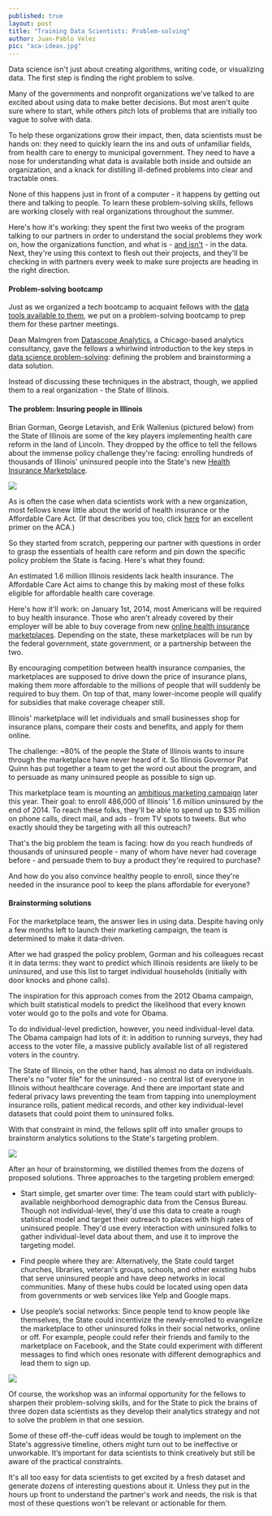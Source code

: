 ```yaml
---
published: true
layout: post
title: "Training Data Scientists: Problem-solving"
author: Juan-Pablo Velez
pic: "aca-ideas.jpg"
---
```


Data science isn't just about creating algorithms, writing code, or visualizing data. The first step is finding the right problem to solve.

Many of the governments and nonprofit organizations we've talked to are excited about using data to make better decisions. But most aren't quite sure where to start, while others pitch lots of problems that are initially too vague to solve with data.

To help these organizations grow their impact, then, data scientists must be hands on: they need to quickly learn the ins and outs of unfamiliar fields, from health care to energy to municipal government. They need to have a nose for understanding what data is available both inside and outside an organization, and a knack for distilling ill-defined problems into clear and tractable ones.

None of this happens just in front of a computer - it happens by getting out there and talking to people. To learn these problem-solving skills, fellows are working closely with real organizations throughout the summer.

Here's how it's working: they spent the first two weeks of the program talking to our partners in order to understand the social problems they work on, how the organizations function, and what is - [and isn't](/2013/06/19/the-dark-matter-of-public-policy-data.html) - in the data. Next, they're using this context to flesh out their projects, and they'll be checking in with partners every week to make sure projects are heading in the right direction.

#### Problem-solving bootcamp 
Just as we organized a tech bootcamp to acquaint fellows with the [data tools available to them](/2013/06/08/training-data-scientists-tools.html), we put on a problem-solving bootcamp to prep them for these partner meetings. 

Dean Malmgren from [Datascope Analytics](http://datascopeanalytics.com/), a Chicago-based analytics consultancy, gave the fellows a whirlwind introduction to the key steps in [data science problem-solving](http://strata.oreilly.com/2013/04/why-why-why.html): defining the problem and brainstorming a data solution.

Instead of discussing these techniques in the abstract, though, we applied them to a real organization - the State of Illinois.

#### The problem: Insuring people in Illinois

Brian Gorman, George Letavish, and Erik Wallenius (pictured below) from the State of Illinois are some of the key players implementing health care reform in the land of Lincoln. They dropped by the office to tell the fellows about the immense policy challenge they're facing: enrolling hundreds of thousands of Illinois' uninsured people into the State's new [Health Insurance Marketplace](http://www2.illinois.gov/gov/healthcarereform/Pages/HealthInsuranceMarketplace.aspx).

<img src="/img/posts/malmgren-gorman.jpg">
 
As is often the case when data scientists work with a new organization, most fellows knew little about the world of health insurance or the Affordable Care Act. (If that describes you too, click [here](http://www.washingtonpost.com/blogs/wonkblog/wp/2012/06/24/11-facts-about-the-affordable-care-act/) for an excellent primer on the ACA.)
 
So they started from scratch, peppering our partner with questions in order to grasp the essentials of health care reform and pin down the specific policy problem the State is facing. Here's what they found:

An estimated 1.6 million Illinois residents lack health insurance. The Affordable Care Act aims to change this by making most of these folks eligible for affordable health care coverage.

Here's how it'll work: on January 1st, 2014, most Americans will be required to buy health insurance. Those who aren't already covered by their employer will be able to buy coverage from new [online health insurance marketplaces](https://www.healthcare.gov/). Depending on the state, these marketplaces will be run by the federal government, state government, or a partnership between the two.

By encouraging competition between health insurance companies, the marketplaces are supposed to drive down the price of insurance plans, making them more affordable to the millions of people that will suddenly be required to buy them. On top of that, many lower-income people will qualify for subsidies that make coverage cheaper still.

Illinois' marketplace will let individuals and small businesses shop for insurance plans, compare their costs and benefits, and apply for them online.

The challenge: ~80% of the people the State of Illinois wants to insure through the marketplace have never heard of it. So Illinois Governor Pat Quinn has put together a team to get the word out about the program, and to persuade as many uninsured people as possible to sign up.

This marketplace team is mounting an [ambitious marketing campaign](http://www.chicagobusiness.com/article/20130412/NEWS03/130419933/ap-interview-quinn-hire-to-market-health-overhaul) later this year. Their goal: to enroll 486,000 of Illinois' 1.6 million uninsured by the end of 2014. To reach these folks, they'll be able to spend up to $35 million on phone calls, direct mail, and ads - from TV spots to tweets. But who exactly should they be targeting with all this outreach?

That's the big problem the team is facing: how do you reach hundreds of thousands of uninsured people - many of whom have never had coverage before - and persuade them to buy a product they're required to purchase?

And how do you also convince healthy people to enroll, since they're needed in the insurance pool to keep the plans affordable for everyone?
 
#### Brainstorming solutions
For the marketplace team, the answer lies in using data. Despite having only a few months left to launch their marketing campaign, the team is determined to make it data-driven.

After we had grasped the policy problem, Gorman and his colleagues recast it in data terms: they want to predict which Illinois residents are likely to be uninsured, and use this list to target individual households (initially with door knocks and phone calls).

The inspiration for this approach comes from the 2012 Obama campaign, which built statistical models to predict the likelihood that every known voter would go to the polls and vote for Obama.

To do individual-level prediction, however, you need individual-level data. The Obama campaign had lots of it: in addition to running surveys, they had access to the voter file, a massive publicly available list of all registered voters in the country.

The State of Illinois, on the other hand, has almost no data on individuals. There's no "voter file" for the uninsured - no central list of everyone in Illinois without healthcare coverage. And there are important state and federal privacy laws preventing the team from tapping into unemployment insurance rolls, patient medical records, and other key individual-level datasets that could point them to uninsured folks.
 
With that constraint in mind, the fellows split off into smaller groups to brainstorm analytics solutions to the State's targeting problem. 

<img src="/img/posts/aca-group.jpg">

After an hour of brainstorming, we distilled themes from the dozens of proposed solutions. Three approaches to the targeting problem emerged:

- Start simple, get smarter over time: The team could start with publicly-available neighborhood demographic data from the Census Bureau. Though not individual-level, they'd use this data to create a rough statistical model and target their outreach to places with high rates of uninsured people. They'd use every interaction with uninsured folks to gather individual-level data about them, and use it to improve the targeting model.
 
- Find people where they are: Alternatively, the State could target churches, libraries, veteran's groups, schools, and other existing hubs that serve uninsured people and have deep networks in local communities. Many of these hubs could be located using open data from governments or web services like Yelp and Google maps.

- Use people’s social networks: Since people tend to know people like themselves, the State could incentivize the newly-enrolled to evangelize the marketplace to other uninsured folks in their social networks, online or off. For example, people could refer their friends and family to the marketplace on Facebook, and the State could experiment with different messages to find which ones resonate with different demographics and lead them to sign up.

<img src="/img/posts/nick-aca-ideas.jpg">

Of course, the workshop was an informal opportunity for the fellows to sharpen their problem-solving skills, and for the State to pick the brains of three dozen data scientists as they develop their analytics strategy and not to solve the problem in that one session.

Some of these off-the-cuff ideas would be tough to implement on the State's aggressive timeline, others might turn out to be ineffective or unworkable. It’s important for data scientists to think creatively but still be aware of the practical constraints.

It's all too easy for data scientists to get excited by a fresh dataset and generate dozens of interesting questions about it. Unless they put in the hours up front to understand the partner's work and needs, the risk is that most of these questions won't be relevant or actionable for them.

